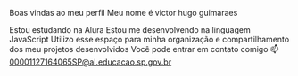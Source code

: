 Boas vindas ao meu perfil 
Meu nome é victor hugo  guimaraes

Estou estudando na Alura
Estou me desenvolvendo na linguagem JavaScript
Utilizo esse espaço para minha organização e compartilhamento dos meu projetos desenvolvidos
Você pode entrar em contato comigo 📫
00001127164065SP@al.educacao.sp.gov.br
